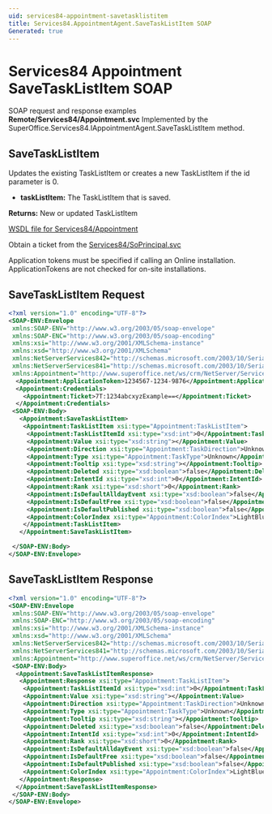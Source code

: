 ```yaml
---
uid: services84-appointment-savetasklistitem
title: Services84.AppointmentAgent.SaveTaskListItem SOAP
Generated: true
---
```


# Services84 Appointment SaveTaskListItem SOAP

SOAP request and response examples **Remote/Services84/Appointment.svc**
Implemented by the <see cref="M:SuperOffice.Services84.IAppointmentAgent.SaveTaskListItem">SuperOffice.Services84.IAppointmentAgent.SaveTaskListItem</see> method.

## SaveTaskListItem

Updates the existing TaskListItem or creates a new TaskListItem if the id parameter is 0.

* **taskListItem:** The TaskListItem that is saved.

**Returns:** New or updated TaskListItem


[WSDL file for Services84/Appointment](../Services84-Appointment.md)

Obtain a ticket from the [Services84/SoPrincipal.svc](../SoPrincipal/index.md)

Application tokens must be specified if calling an Online installation. ApplicationTokens are not checked for on-site installations.

## SaveTaskListItem Request

```xml
<?xml version="1.0" encoding="UTF-8"?>
<SOAP-ENV:Envelope
 xmlns:SOAP-ENV="http://www.w3.org/2003/05/soap-envelope"
 xmlns:SOAP-ENC="http://www.w3.org/2003/05/soap-encoding"
 xmlns:xsi="http://www.w3.org/2001/XMLSchema-instance"
 xmlns:xsd="http://www.w3.org/2001/XMLSchema"
 xmlns:NetServerServices842="http://schemas.microsoft.com/2003/10/Serialization/Arrays"
 xmlns:NetServerServices841="http://schemas.microsoft.com/2003/10/Serialization/"
 xmlns:Appointment="http://www.superoffice.net/ws/crm/NetServer/Services84">
  <Appointment:ApplicationToken>1234567-1234-9876</Appointment:ApplicationToken>
  <Appointment:Credentials>
    <Appointment:Ticket>7T:1234abcxyzExample==</Appointment:Ticket>
  </Appointment:Credentials>
 <SOAP-ENV:Body>
   <Appointment:SaveTaskListItem>
    <Appointment:TaskListItem xsi:type="Appointment:TaskListItem">
     <Appointment:TaskListItemId xsi:type="xsd:int">0</Appointment:TaskListItemId>
     <Appointment:Value xsi:type="xsd:string"></Appointment:Value>
     <Appointment:Direction xsi:type="Appointment:TaskDirection">Unknown</Appointment:Direction>
     <Appointment:Type xsi:type="Appointment:TaskType">Unknown</Appointment:Type>
     <Appointment:Tooltip xsi:type="xsd:string"></Appointment:Tooltip>
     <Appointment:Deleted xsi:type="xsd:boolean">false</Appointment:Deleted>
     <Appointment:IntentId xsi:type="xsd:int">0</Appointment:IntentId>
     <Appointment:Rank xsi:type="xsd:short">0</Appointment:Rank>
     <Appointment:IsDefaultAlldayEvent xsi:type="xsd:boolean">false</Appointment:IsDefaultAlldayEvent>
     <Appointment:IsDefaultFree xsi:type="xsd:boolean">false</Appointment:IsDefaultFree>
     <Appointment:IsDefaultPublished xsi:type="xsd:boolean">false</Appointment:IsDefaultPublished>
     <Appointment:ColorIndex xsi:type="Appointment:ColorIndex">LightBlue</Appointment:ColorIndex>
    </Appointment:TaskListItem>
   </Appointment:SaveTaskListItem>

 </SOAP-ENV:Body>
</SOAP-ENV:Envelope>

```


## SaveTaskListItem Response

```xml
<?xml version="1.0" encoding="UTF-8"?>
<SOAP-ENV:Envelope
 xmlns:SOAP-ENV="http://www.w3.org/2003/05/soap-envelope"
 xmlns:SOAP-ENC="http://www.w3.org/2003/05/soap-encoding"
 xmlns:xsi="http://www.w3.org/2001/XMLSchema-instance"
 xmlns:xsd="http://www.w3.org/2001/XMLSchema"
 xmlns:NetServerServices842="http://schemas.microsoft.com/2003/10/Serialization/Arrays"
 xmlns:NetServerServices841="http://schemas.microsoft.com/2003/10/Serialization/"
 xmlns:Appointment="http://www.superoffice.net/ws/crm/NetServer/Services84">
 <SOAP-ENV:Body>
  <Appointment:SaveTaskListItemResponse>
   <Appointment:Response xsi:type="Appointment:TaskListItem">
    <Appointment:TaskListItemId xsi:type="xsd:int">0</Appointment:TaskListItemId>
    <Appointment:Value xsi:type="xsd:string"></Appointment:Value>
    <Appointment:Direction xsi:type="Appointment:TaskDirection">Unknown</Appointment:Direction>
    <Appointment:Type xsi:type="Appointment:TaskType">Unknown</Appointment:Type>
    <Appointment:Tooltip xsi:type="xsd:string"></Appointment:Tooltip>
    <Appointment:Deleted xsi:type="xsd:boolean">false</Appointment:Deleted>
    <Appointment:IntentId xsi:type="xsd:int">0</Appointment:IntentId>
    <Appointment:Rank xsi:type="xsd:short">0</Appointment:Rank>
    <Appointment:IsDefaultAlldayEvent xsi:type="xsd:boolean">false</Appointment:IsDefaultAlldayEvent>
    <Appointment:IsDefaultFree xsi:type="xsd:boolean">false</Appointment:IsDefaultFree>
    <Appointment:IsDefaultPublished xsi:type="xsd:boolean">false</Appointment:IsDefaultPublished>
    <Appointment:ColorIndex xsi:type="Appointment:ColorIndex">LightBlue</Appointment:ColorIndex>
   </Appointment:Response>
  </Appointment:SaveTaskListItemResponse>
 </SOAP-ENV:Body>
</SOAP-ENV:Envelope>

```

